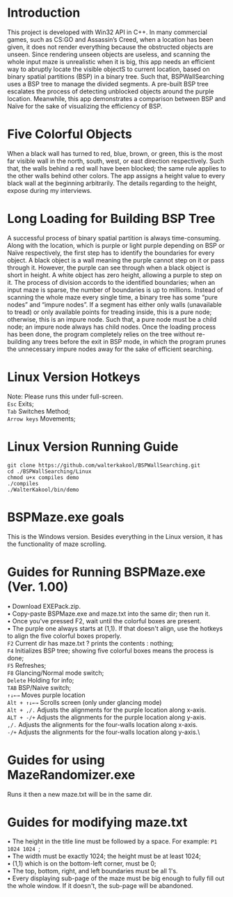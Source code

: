 # Introduction
This project is developed with Win32 API in C++. In many commercial games, such as CS:GO and Assassin’s Creed, when a location has been given, it does not render everything because the obstructed objects are unseen. Since rendering unseen objects are useless, and scanning the whole input maze is unrealistic when it is big, this app needs an efficient way to abruptly locate the visible objectS to current location, based on binary spatial partitions (BSP) in a binary tree.  Such that, BSPWallSearching uses a BSP tree to manage the divided segments. A pre-built BSP tree escalates the process of detecting unblocked objects around the purple location. Meanwhile, this app demonstrates a comparison between BSP and Naïve for the sake of visualizing the efficiency of BSP. 

# Five Colorful Objects
When a black wall has turned to red, blue, brown, or green, this is the most far visible wall in the north, south, west, or east direction respectively. Such that, the walls behind a red wall have been blocked; the same rule applies to the other walls behind other colors. The app assigns a height value to every black wall at the beginning arbitrarily. The details regarding to the height, expose during my interviews.  

# Long Loading for Building BSP Tree
A successful process of binary spatial partition is always time-consuming. Along with the location, which is purple or light purple depending on BSP or Naïve respectively, the first step has to identify the boundaries for every object. A black object is a wall meaning the purple cannot step on it or pass through it. However, the purple can see through when a black object is short in height.  A white object has zero height, allowing a purple to step on it. The process of division accords to the identified boundaries; when an input maze is sparse, the number of boundaries is up to millions. Instead of scanning the whole maze every single time, a binary tree has some “pure nodes” and “impure nodes”.  If a segment has either only walls (unavailable to tread) or only available points for treading inside, this is a pure node; otherwise, this is an impure node. Such that, a pure node must be a child node; an impure node always has child nodes. Once the loading process has been done, the program completely relies on the tree without re-building any trees before the exit in BSP mode, in which the program prunes the unnecessary impure nodes away for the sake of efficient searching.

# Linux Version Hotkeys
Note: Please runs this under full-screen.\
`Esc`  Exits;\
`Tab`  Switches Method;\
`Arrow keys`  Movements;

# Linux Version Running Guide
`git clone https://github.com/walterkakool/BSPWallSearching.git` \
`cd ./BSPWallSearching/Linux`\
`chmod u+x compiles demo`\
`./compiles`\
`./WalterKakool/bin/demo`

# BSPMaze.exe goals
This is the Windows version. Besides everything in the Linux version, it has\
the functionality of maze scrolling.

# Guides for Running BSPMaze.exe (Ver. 1.00)
• Download EXEPack.zip.\
• Copy-paste BSPMaze.exe and maze.txt into the same dir; then run it.\
• Once you've pressed F2, wait until the colorful boxes are present.\
• The purple one always starts at (1,1). If that doesn't align, use the hotkeys to align the five colorful boxes properly.\
`F2`  Current dir has maze.txt ? prints the contents : nothing;\
`F4`  Initializes BSP tree; showing five colorful boxes means the process is done;\
`F5`  Refreshes;\
`F8`  Glancing/Normal mode switch;\
`Delete`  Holding for info;\
`TAB`  BSP/Naive switch;\
`↑↓←→`  Moves purple location\
`Alt + ↑↓←→`  Scrolls screen (only under glancing mode)\
`Alt + ,/.`  Adjusts the alignments for the purple location along x-axis.\
`ALT + -/+`  Adjusts the alignments for the purple location along y-axis.\
`,/.`  Adjusts the alignments for the four-walls location along x-axis.\
`-/+`  Adjusts the alignments for the four-walls location along y-axis.\

# Guides for using MazeRandomizer.exe
Runs it then a new maze.txt will be in the same dir.

# Guides for modifying maze.txt
• The height in the title line must be followed by a space. For example: `P1 1024 1024 `;\
• The width must be exactly 1024; the height must be at least 1024;\
• (1,1) which is on the bottom-left corner, must be 0;\
• The top, bottom, right, and left boundaries must be all 1's.\
• Every displaying sub-page of the maze must be big enough to fully fill out the whole window. If it doesn't, the sub-page will be abandoned.  
